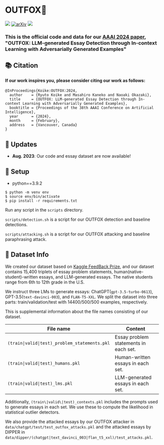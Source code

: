 # OUTFOX🦊
![](https://img.shields.io/badge/Made_with-python-blue.svg)
[![arXiv](https://img.shields.io/badge/arXiv-2307.11729-b31b1b.svg)](https://arxiv.org/abs/2307.11729)
![](https://img.shields.io/badge/License-Apache--2.0-green.svg)
### This is the official code and data for our [AAAI 2024 paper](https://arxiv.org/abs/2307.11729), "OUTFOX: LLM-generated Essay Detection through In-context Learning with Adversarially Generated Examples"

## 📚 Citation
#### If our work inspires you, please consider citing our work as follows:
```
@InProceedings{Koike:OUTFOX:2024,
  author    = {Ryuto Koike and Masahiro Kaneko and Naoaki Okazaki},
  title     = {OUTFOX: LLM-generated Essay Detection through In-context Learning with Adversarially Generated Examples},
  booktitle = {Proceedings of the 38th AAAI Conference on Artificial Intelligence},
  year      = {2024},
  month     = {February},
  address   = {Vancouver, Canada}
}
```

## 📢 Updates
- **Aug. 2023**: Our code and essay dataset are now available!

## 🔨 Setup
- python==3.9.2
```
$ python -m venv env
$ source env/bin/activate
$ pip install -r requirements.txt
```
Run any script in the `scripts` directory.

`scripts/detection.sh` is a script for our OUTFOX detection and baseline detections.

`scripts/attacking.sh` is a script for our OUTFOX attacking and baseline paraphrasing attack.

## :page_facing_up: Dataset Info
We created our dataset based on [Kaggle FeedBack Prize](https://www.kaggle.com/competitions/feedback-prize-effectiveness), and our dataset contains 15,400 triplets of essay problem statements, human(native-student)-written essays, and LLM-generated essays. The native students range from 6th to 12th grade in the U.S.

We instruct three LMs to generate essays: ChatGPT(`gpt-3.5-turbo-0613`), GPT-3.5(`text-davinci-003`), and `FLAN-T5-XXL`.
We split the dataset into three parts: train/validation/test with 14400/500/500 examples, respectively.

This is supplemental information about the file names consisting of our dataset.

|File name|Content|
|---|------|
|`(train\|valid\|test)_problem_statements.pkl`| Essay problem statements in each set. |
|`(train\|valid\|test)_humans.pkl`| Human-written essays in each set. |
|`(train\|valid\|test)_lms.pkl`| LLM-generated essays in each set. |

Additionally, `(train\|valid\|test)_contexts.pkl` includes the prompts used to generate essays in each set. We use these to compute the likelihood in statistical outlier detectors.

We also provide the attacked essays by our OUTFOX attacker in `data/chatgpt/test/test_outfox_attacks.pkl` and the attacked essays by DIPPER in `data/dipper/(chatgpt|text_davinci_003|flan_t5_xxl)/test_attacks.pkl`.
